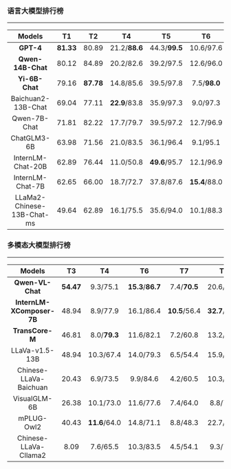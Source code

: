 ### 语言大模型排行榜

---

|           Models           |    T1     |    T2     |      T4       |      T5       |      T6       |      T9       |        T10        |    SUM     |
| :------------------------: | :-------: | :-------: | :-----------: | :-----------: | :-----------: | :-----------: | :---------------: | :--------: |
|         **GPT-4**          | **81.33** |   80.89   | 21.2/**88.6** | 44.3/**99.5** |   10.6/97.6   | 19.4/**93.6** | **18.1**/**95.4** | **750.52** |
|     **Qwen-14B-Chat**      |   80.12   |   84.89   |   20.2/82.6   |   39.2/97.5   |   12.6/96.0   |   20.8/87.7   |     16.4/89.4     |   727.34   |
|       **Yi-6B-Chat**       |   79.16   | **87.78** |   14.8/85.6   |   39.5/97.8   | 7.5/**98.0**  |   17.3/85.4   |     11.4/92.7     |   717.00   |
|     Baichuan2-13B-Chat     |   69.04   |   77.11   | **22.9**/83.8 |   35.9/97.3   |   9.0/97.3    |   18.8/93.0   |     13.8/93.9     |   711.72   |
|        Qwen-7B-Chat        |   71.81   |   82.22   |   17.7/79.7   |   39.5/97.2   |   12.7/96.9   |   19.9/83.4   |     16.5/84.9     |   702.44   |
|        ChatGLM3-6B         |   63.98   |   71.56   |   21.0/83.5   |   36.1/96.4   |   9.1/95.1    |   19.0/89.6   |     14.9/89.1     |   689.43   |
|     InternLM-Chat-20B      |   62.89   |   76.44   |   11.0/50.8   | **49.6**/95.7 |   12.1/96.9   | **22.2**/90.4 |     17.2/92.0     |   677.21   |
|      InternLM-Chat-7B      |   62.65   |   66.00   |   18.7/72.7   |   37.8/87.6   | **15.4**/88.0 |   19.9/81.1   |     17.5/89.6     |   656.81   |
| LLaMa2-Chinese-13B-Chat-ms |   49.64   |   62.89   |   16.1/75.5   |   35.6/94.0   |   10.1/88.3   |   20.4/84.1   |     14.1/77.1     |   627.65   |

### 多模态大模型排行榜

---

|          Models           |    T3     |      T4       |        T6         |      T7       |      T8       |      T9       |    SUM     |
| :-----------------------: | :-------: | :-----------: | :---------------: | :-----------: | :-----------: | :-----------: | :--------: |
|     **Qwen-VL-Chat**      | **54.47** |   9.3/75.1    | **15.3**/**86.7** | 7.4/**70.5**  | 20.6/**85.9** |   14.4/64.5   | **504.15** |
| **InternLM-XComposer-7B** |   48.94   |   8.9/77.9    |     16.1/86.4     | **10.5**/56.4 | **32.7**/67.7 | **19.7**/77.6 |   502.76   |
|      **TransCore-M**      |   46.81   | 8.0/**79.3**  |     11.6/82.1     |   7.2/60.8    |   13.2/80.3   |   19.1/77.6   |   486.01   |
|      LLaVa-v1.5-13B       |   48.94   |   10.3/67.4   |     14.0/79.3     |   6.5/54.4    |   15.9/67.6   |   18.3/77.9   |   460.51   |
|  Chinese-LLaVa-Baichuan   |   20.43   |   6.9/73.5    |     9.9/84.6      |   4.2/60.5    |   10.3/73.4   | 14.0/**82.0** |   439.80   |
|       VisualGLM-6B        |   26.38   |   10.1/73.0   |     11.6/77.6     |   7.4/64.0    |   8.8/75.2    |   14.6/65.6   |   434.18   |
|        mPLUG-Owl2         |   40.43   | **11.6**/64.0 |     14.8/71.1     |   8.8/48.3    |   22.7/60.8   |   14.9/70.4   |   427.66   |
|   Chinese-LLaVa-Cllama2   |   8.09    |   7.6/65.5    |     10.3/83.5     |   4.5/54.1    |   9.3/74.7    |   12.2/79.5   |   409.39   |
